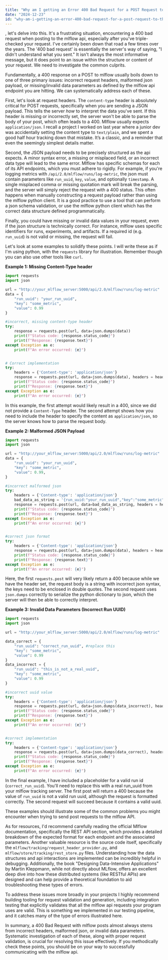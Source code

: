 ```yaml
---
title: "Why am I getting an Error 400 Bad Request for a POST Request to the MLFLow API?"
date: "2024-12-23"
id: "why-am-i-getting-an-error-400-bad-request-for-a-post-request-to-the-mlflow-api"
---
```


, let's delve into this. It's a frustrating situation, encountering a 400 bad request when posting to the mlflow api, especially after you've triple-checked your request. I've certainly been down that road a few times over the years. The '400 bad request' is essentially the server's way of saying, "I didn't understand what you sent." It isn't always the most informative message, but it does point to an issue within the structure or content of your request. We need to investigate the common culprits.

Fundamentally, a 400 response on a POST to mlflow usually boils down to one of three primary issues: incorrect request headers, malformed json payload, or missing/invalid data parameters as defined by the mlflow api endpoint you are hitting. We can systematically address each of these.

First, let's look at request headers. The `content-type` header is absolutely critical for POST requests, specifically when you are sending a JSON payload. This tells the server *how* to interpret the data you've sent. If this header is missing or incorrectly set, the server won't be able to parse the body of your post, which often leads to a 400. Mlflow usually expects `application/json`. I recall a project I worked on last year where a junior dev was accidentally setting the content type to `text/plain`, and we spent a good half hour tracking down that mistake. It’s a classic, and a reminder that even the seemingly simplest details matter.

Second, the JSON payload needs to be precisely structured as the api expects. A minor syntax error, a missing or misplaced field, or an incorrect data type will lead to the same error. Mlflow has specific schemas for each of its API endpoints, which you must adhere to rigidly. For example, if you're logging metrics with `/api/2.0/mlflow/runs/log-metric`, the json must contain parameters like `run_uuid`, `key`, `value`, and optionally `timestamp`. A single misplaced comma or missing quotation mark will break the parsing, and the server will simply reject the request with a 400 status. This often happens when manually constructing a request payload rather than using the mlflow python client. It is a good practice to use a tool that can perform a json schema validation, or use the mlflow python client which has the correct data structure defined programmatically.

Finally, you could have missing or invalid data values in your request, even if the json structure is technically correct. For instance, mlflow uses specific identifiers for runs, experiments, and artifacts. If a required id (e.g. `run_uuid`) is not valid or missing, the request will fail.

Let's look at some examples to solidify these points. I will write these as if I'm using python, with the `requests` library for illustration. Remember though you can also use other tools like `curl`.

**Example 1: Missing Content-Type header**

```python
import requests
import json

url = "http://your_mlflow_server:5000/api/2.0/mlflow/runs/log-metric"
data = {
    "run_uuid": "your_run_uuid",
    "key": "some_metric",
    "value": 0.99
}

#incorrect, missing content-type header
try:
    response = requests.post(url, data=json.dumps(data))
    print(f"Status code: {response.status_code}")
    print(f"Response: {response.text}")
except Exception as e:
    print(f"An error occurred: {e}")


# Correct implementation
try:
    headers = {'Content-type': 'application/json'}
    response = requests.post(url, data=json.dumps(data), headers = headers)
    print(f"Status code: {response.status_code}")
    print(f"Response: {response.text}")
except Exception as e:
    print(f"An error occurred: {e}")


```
In this example, the first attempt would likely result in a 400, since we did not provide a `Content-Type` header. The second attempt shows how you need to include the header to specify the content as `application/json`, so the server knows how to parse the request body.

**Example 2: Malformed JSON Payload**
```python
import requests
import json

url = "http://your_mlflow_server:5000/api/2.0/mlflow/runs/log-metric"
data = {
    "run_uuid": "your_run_uuid",
    "key": "some_metric",
    "value": 0.99,
}

#incorrect malformed json
try:
    headers = {'Content-type': 'application/json'}
    bad_data_as_string = '{run_uuid:"your_run_uuid","key":"some_metric","value":0.99}'
    response = requests.post(url, data=bad_data_as_string, headers = headers)
    print(f"Status code: {response.status_code}")
    print(f"Response: {response.text}")
except Exception as e:
    print(f"An error occurred: {e}")


#correct json format
try:
    headers = {'Content-type': 'application/json'}
    response = requests.post(url, data=json.dumps(data), headers = headers)
    print(f"Status code: {response.status_code}")
    print(f"Response: {response.text}")
except Exception as e:
    print(f"An error occurred: {e}")
```

Here, the first `requests.post` will very likely return a 400 because while we have the header set, the request body is a string with incorrect json syntax, the keys need to be enclosed in double quotes. The second request uses `json.dumps` correctly to serialize the python dictionary to json, which the server will then be able to correctly interpret.

**Example 3: Invalid Data Parameters (Incorrect Run UUID)**
```python
import requests
import json

url = "http://your_mlflow_server:5000/api/2.0/mlflow/runs/log-metric"

data_correct = {
    "run_uuid": "correct_run_uuid", #replace this
    "key": "some_metric",
    "value": 0.99
}
data_incorrect = {
    "run_uuid": "this_is_not_a_real_uuid",
    "key": "some_metric",
    "value": 0.99
}

#incorrect uuid value
try:
    headers = {'Content-type': 'application/json'}
    response = requests.post(url, data=json.dumps(data_incorrect), headers = headers)
    print(f"Status code: {response.status_code}")
    print(f"Response: {response.text}")
except Exception as e:
    print(f"An error occurred: {e}")


#correct implementation
try:
    headers = {'Content-type': 'application/json'}
    response = requests.post(url, data=json.dumps(data_correct), headers = headers)
    print(f"Status code: {response.status_code}")
    print(f"Response: {response.text}")
except Exception as e:
    print(f"An error occurred: {e}")

```
In the final example, I have included a placeholder for a valid run id (`correct_run_uuid`). You'll need to replace this with a real run_uuid from your mlflow tracking server. The first post will return a 400 because the value of `run_uuid` is not a valid run uuid, although the request is formatted correctly. The second request will succeed because it contains a valid uuid.

These examples should illustrate some of the common problems you might encounter when trying to send post requests to the mlflow API.

As for resources, I'd recommend carefully reading the official Mlflow documentation, specifically the REST API section, which provides a detailed breakdown of the expected format for each endpoint and the associated parameters. Another valuable resource is the source code itself, specifically the `mlflow/tracking/request_header_provider.py`, and `mlflow/store/tracking/rest_store.py` files. Understanding how the data structures and api interactions are implemented can be incredibly helpful in debugging. Additionally, the book "Designing Data-Intensive Applications" by Martin Kleppmann, while not directly about MLflow, offers an excellent deep dive into how these distributed systems (like RESTful APIs) are designed and can help provide a theoretical foundation to aid troubleshooting these types of errors.

To address these issues more broadly in your projects I highly recommend building tooling for request validation and generation, including integration testing that explicitly validates that all the mlflow api requests your program uses are valid. This is something we implemented in our testing pipeline, and it catches many of the type of errors illustrated here.

In summary, a 400 Bad Request with mlflow posts almost always stems from incorrect headers, malformed json, or invalid data parameters. Systematic investigation of each of these, along with proper request validation, is crucial for resolving this issue effectively. If you methodically check these points, you should be on your way to successfully communicating with the mlflow api.
